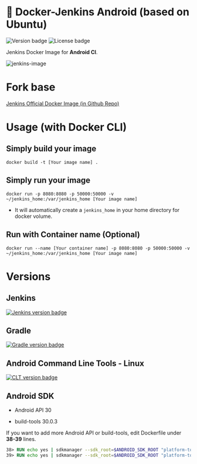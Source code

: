 # 🐳 Docker-Jenkins Android (based on Ubuntu)

![Version badge](https://img.shields.io/badge/version-1.1-green.svg)
![License badge](https://img.shields.io/badge/License-MIT-blue.svg)

Jenkins Docker Image for __Android CI__.

![jenkins-image](https://camo.githubusercontent.com/a5004ae5bffb9a59384514fd88d3f18c47e1e0373bfda94a18b422e4a164d399/68747470733a2f2f6a656e6b696e732e696f2f73697465732f64656661756c742f66696c65732f6a656e6b696e735f6c6f676f2e706e67)

# Fork base
[Jenkins Official Docker Image (in Github Repo)](https://github.com/jenkinsci/docker)

# Usage (with Docker CLI)
## Simply build your image

```
docker build -t [Your image name] .
```

## Simply run your image

```
docker run -p 8080:8080 -p 50000:50000 -v ~/jenkins_home:/var/jenkins_home [Your image name]
```

- It will automatically create a `jenkins_home` in your home directory for docker volume.

## Run with Container name (Optional)

```
docker run --name [Your container name] -p 8080:8080 -p 50000:50000 -v ~/jenkins_home:/var/jenkins_home [Your image name]
```

# Versions

## Jenkins 

[![Jenkins version badge](https://img.shields.io/badge/version-2.303.1-green.svg)](https://www.jenkins.io/download)

## Gradle
[![Gradle version badge](https://img.shields.io/badge/version-7.2-green.svg)](https://gradle.org/releases/)

## Android Command Line Tools - Linux
[![CLT version badge](https://img.shields.io/badge/version-7583922-green.svg)](https://developer.android.com/studio#command-tools)

## Android SDK
- Android API 30

- build-tools 30.0.3

If you want to add more Android API or build-tools, edit Dockerfile under __38-39__ lines. 
```dockerfile
38> RUN echo yes | sdkmanager --sdk_root=$ANDROID_SDK_ROOT "platform-tools" "build-tools;[build-tools-version]"
39> RUN echo yes | sdkmanager --sdk_root=$ANDROID_SDK_ROOT "platform-tools" "platforms;[android-api-version]" 
```
